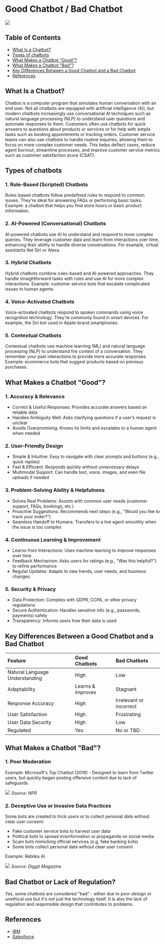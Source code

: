 # Good Chatbot / Bad Chatbot

![](https://sdmntprsouthcentralus.oaiusercontent.com/files/00000000-edac-51f7-86f4-13ea654f605c/raw?se=2025-04-02T12%3A57%3A31Z&sp=r&sv=2024-08-04&sr=b&scid=0d54eb01-e006-5c3c-94ed-b52751d91d6d&skoid=365eb242-95ba-4335-a618-2c9f8f766a86&sktid=a48cca56-e6da-484e-a814-9c849652bcb3&skt=2025-04-02T05%3A09%3A01Z&ske=2025-04-03T05%3A09%3A01Z&sks=b&skv=2024-08-04&sig=bVvxI5aGsYXcNsVLd713Fsl4%2BKuAic0AvgqvMv69n7I%3D)


## Table of Contents

- [What Is a Chatbot?](#what-is-a-chatbot)
- [Types of chatbots](#types-of-chatbots)
- [What Makes a Chatbot "Good"?](#what-makes-a-good-chatbot)
- [What Makes a Chatbot "Bad"?](#what-makes-a-chatbot-bad)
- [Key Differences Between a Good Chatbot and a Bad Chatbot](#key-differences-between-a-good-chatbot-and-a-bad-chatbot)
- [References](#references)

## What Is a Chatbot?

Chatbot is a computer program that simulates human conversation with an end user. Not all chatbots are equipped with artificial intelligence (AI), but modern chatbots increasingly use conversational AI techniques such as natural language processing (NLP) to understand user questions and automate responses to them. Customers often use chatbots for quick answers to questions about products or services or for help with simple tasks such as booking appointments or tracking orders. Customer service teams can also use chatbots to handle routine inquiries, allowing them to focus on more complex customer needs. This helps deflect cases, reduce agent burnout, streamline processes, and improve customer service metrics such as customer satisfaction score (CSAT).

## Types of chatbots

### 1. Rule-Based (Scripted) Chatbots

Rules-based chatbots follow predefined rules to respond to common issues. They're ideal for answering FAQs or performing basic tasks. Example: a chatbot that helps you find store hours or basic product information.

### 2. AI-Powered (Conversational) Chatbots

AI-powered chatbots use AI to understand and respond to more complex queries. They leverage customer data and learn from interactions over time, enhancing their ability to handle diverse conversations. For example, virtual assistants like Siri or Alexa. 

### 3. Hybrid Chatbots

Hybrid chatbots combine rules-based and AI-powered approaches. They handle straightforward tasks with rules and use AI for more complex interactions. Example: customer service bots that escalate complicated issues to human agents.

### 4. Voice-Activated Chatbots

Voice-activated chatbots respond to spoken commands using voice recognition technology. They're commonly found in smart devices. For example, the Siri bot used in Apple-brand smartphones.

### 5. Contextual Chatbots

Contextual chatbots use machine learning (ML) and natural language processing (NLP) to understand the context of a conversation. They remember your past interactions to provide more accurate responses. Example: ecommerce bots that suggest products based on previous purchases.

## What Makes a Chatbot "Good"?

### 1. Accuracy & Relevance

- Correct & Useful Responses: Provides accurate answers based on reliable data
- Handles Ambiguity Well: Asks clarifying questions if a user’s request is unclear
- Avoids Overpromising: Knows its limits and escalates to a human agent when needed

### 2. User-Friendly Design

- Simple & Intuitive: Easy to navigate with clear prompts and buttons (e.g., quick replies)
- Fast & Efficient: Responds quickly without unnecessary delays
- Multimodal Support: Can handle text, voice, images, and even file uploads if needed

### 3. Problem-Solving Ability & Helpfulness

- Solves Real Problems: Assists with common user needs (customer support, FAQs, bookings, etc.)
- Proactive Suggestions: Recommends next steps (e.g., "Would you like to track your order?")
- Seamless Handoff to Humans: Transfers to a live agent smoothly when the issue is too complex

### 4. Continuous Learning & Improvement

- Learns from Interactions: Uses machine learning to improve responses over time
- Feedback Mechanism: Asks users for ratings (e.g., "Was this helpful?") to refine performance
- Regular Updates: Adapts to new trends, user needs, and business changes

### 5. Security & Privacy

- Data Protection: Complies with GDPR, CCPA, or other privacy regulations
- Secure Authentication: Handles sensitive info (e.g., passwords, payments) safely
- Transparency: Informs users how their data is used


## Key Differences Between a Good Chatbot and a Bad Chatbot

|Feature|Good Chatbots|Bad Chatbots|
|:------|:------------|:-----------|
|Natural Language Understanding |High|Low|
|Adaptability|Learns & improves|Stagnant|
|Response Accuracy|High|Irrelevant or incorrect|
|User Satisfaction|High|Frustrating|
|User Data Security|High|Low|
|Regulated|Yes|No or TBD|

## What Makes a Chatbot "Bad"?

### 1. Poor Moderation
Example: Microsoft's *Tay* Chatbot (2016) - Designed to learn from Twitter users, but quickly began posting offensive content due to lack of safeguards.


![](https://media.npr.org/assets/img/2016/03/24/screen-shot-2016-03-24-at-10.48.22-1-_custom-f645238c4dc5351759f4756014fd18efd6e61124.png?s=1100&c=50&f=png)
*Source: NPR*


### 2. Deceptive Use or Invasive Data Practices
Some bots are created to trick users or to collect personal data without clear user consent:

- Fake customer service bots to harvest user data
- Political bots to spread misinformation or propaganda on social media
- Scam bots mimicking official services (e.g. fake banking bots)
- Some bots collect personal data without clear user consent

Example: Reblika AI 

![](https://www.diggitmagazine.com/sites/default/files/styles/content_image_fixed_md/public/597aa70db2ea019f3e4d67e9f63dfa13_fgraphic%2520%25281%2529.png.webp?itok=LKY2m8Ux)
*Source: Diggit Magazine*


## Bad Chatbot or Lack of Regulation? 
Yes, some chatbots are considered "bad" - either due to poor deisign or unethical use but it's not just the technology itself. It is also the lack of regulation and responsible design that contributes to problems. 


## References

- [IBM](https://www.ibm.com/think/topics/chatbots)
- [Salesforce](https://www.salesforce.com/agentforce/chatbot/)
